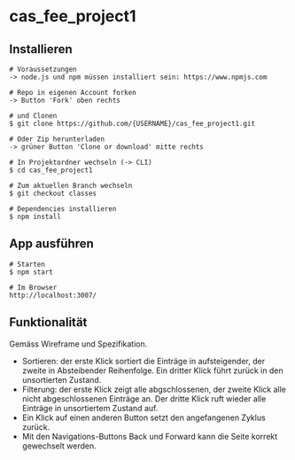 # cas_fee_project1

## Installieren


```
# Voraussetzungen
-> node.js und npm müssen installiert sein: https://www.npmjs.com

# Repo in eigenen Account forken
-> Button 'Fork' oben rechts

# und Clonen
$ git clone https://github.com/{USERNAME}/cas_fee_project1.git

# Oder Zip herunterladen
-> grüner Button 'Clone or download' mitte rechts

# In Projektordner wechseln (-> CLI)
$ cd cas_fee_project1

# Zum aktuellen Branch wechseln
$ git checkout classes

# Dependencies installieren
$ npm install

```

## App ausführen

```
# Starten
$ npm start

# Im Browser 
http://localhost:3007/
```

## Funktionalität
Gemäss Wireframe und Spezifikation.
- Sortieren: der erste Klick sortiert die Einträge in aufsteigender, der zweite in Absteibender Reihenfolge. Ein dritter Klick führt zurück in den unsortierten Zustand.
- Filterung: der erste Klick zeigt alle abgschlossenen, der zweite Klick alle nicht abgeschlossenen Einträge an. Der dritte Klick ruft wieder alle Einträge in unsortiertem Zustand auf.
- Ein Klick auf einen anderen Button setzt den angefangenen Zyklus zurück.
- Mit den Navigations-Buttons Back und Forward kann die Seite korrekt gewechselt werden.